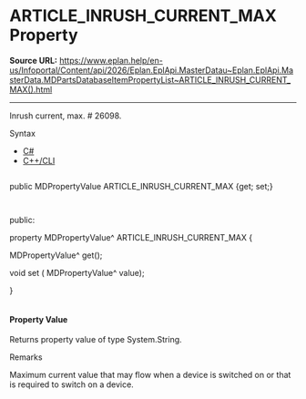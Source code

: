 # ARTICLE_INRUSH_CURRENT_MAX Property

**Source URL:** https://www.eplan.help/en-us/Infoportal/Content/api/2026/Eplan.EplApi.MasterDatau~Eplan.EplApi.MasterData.MDPartsDatabaseItemPropertyList~ARTICLE_INRUSH_CURRENT_MAX().html

---

Inrush current, max. # 26098.

Syntax

- [C#](#i-syntax-CS)
- [C++/CLI](#i-syntax-CPP2005)

```
```
public MDPropertyValue ARTICLE_INRUSH_CURRENT_MAX {get; set;}
```
```

```
```
public:

property MDPropertyValue^ ARTICLE_INRUSH_CURRENT_MAX {

   MDPropertyValue^ get();

   void set (    MDPropertyValue^ value);

}
```
```

#### Property Value

Returns property value of type System.String.

Remarks

Maximum current value that may flow when a device is switched on or that is required to switch on a device.
